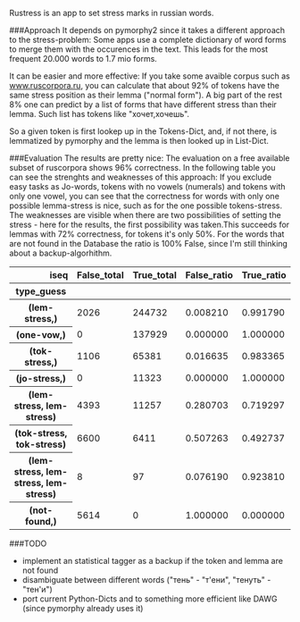 Rustress is an app to set stress marks in russian words.

###Approach
It depends on pymorphy2 since it takes a different approach to the stress-problem:
Some apps use a complete dictionary of word forms to merge them with the occurences in the text.
This leads for the most frequent 20.000 words to 1.7 mio forms.

It can be easier and more effective: If you take some avaible corpus such as www.ruscorpora.ru, you can calculate that about 92% of tokens have the same stress position as their lemma ("normal form"). A big part of the rest 8% one can predict by a list of forms that have different stress than their lemma. Such list has tokens like "хочет,хочешь".

So a given token is first lookep up in the Tokens-Dict, and, if not there, is lemmatized by pymorphy and the lemma is then looked up in List-Dict.

###Evaluation
The results are pretty nice: The evaluation on a free available subset of ruscorpora shows 96% correctness.
In the following table you can see the strenghts and weaknesses of this approach:
If you exclude easy tasks as Jo-words, tokens with no vowels (numerals) and tokens with only one vowel, you can see
that the correctness for words with only one possible lemma-stress is nice, such as for the one possible tokens-stress.
The weaknesses are visible when there are two possibilities of setting the stress - here for the results, the first possibility was taken.This succeeds for lemmas with 72% correctness, for tokens it's only 50%. For the words that are not found in the Database the ratio is 100% False, since I'm still thinking about a backup-algorhithm.

<table border="0" class="dataframe">  <thead>    <tr style="text-align: right;">      <th>iseq</th>      <th>False_total</th>      <th>True_total</th>      <th>False_ratio</th>      <th>True_ratio</th>    </tr>    <tr>      <th>type_guess</th>      <th></th>      <th></th>      <th></th>      <th></th>    </tr>  </thead>  <tbody>    <tr>      <th>(lem-stress,)</th>      <td> 2026</td>      <td> 244732</td>      <td> 0.008210</td>      <td> 0.991790</td>    </tr>    <tr>      <th>(one-vow,)</th>      <td>    0</td>      <td> 137929</td>      <td> 0.000000</td>      <td> 1.000000</td>    </tr>    <tr>      <th>(tok-stress,)</th>      <td> 1106</td>      <td>  65381</td>      <td> 0.016635</td>      <td> 0.983365</td>    </tr>    <tr>      <th>(jo-stress,)</th>      <td>    0</td>      <td>  11323</td>      <td> 0.000000</td>      <td> 1.000000</td>    </tr>    <tr>      <th>(lem-stress, lem-stress)</th>      <td> 4393</td>      <td>  11257</td>      <td> 0.280703</td>      <td> 0.719297</td>    </tr>    <tr>      <th>(tok-stress, tok-stress)</th>      <td> 6600</td>      <td>   6411</td>      <td> 0.507263</td>      <td> 0.492737</td>    </tr>    <tr>      <th>(lem-stress, lem-stress, lem-stress)</th>      <td>    8</td>      <td>     97</td>      <td> 0.076190</td>      <td> 0.923810</td>    </tr>    <tr>      <th>(not-found,)</th>      <td> 5614</td>      <td>      0</td>      <td> 1.000000</td>      <td> 0.000000</td>    </tr>  </tbody></table>

###TODO
- implement an statistical tagger as a backup if the token and lemma are not found
- disambiguate between different words ("тень" - "т'ени", "тенуть" - "тен'и")
- port current Python-Dicts and to something more efficient like DAWG (since pymorphy already uses it)
